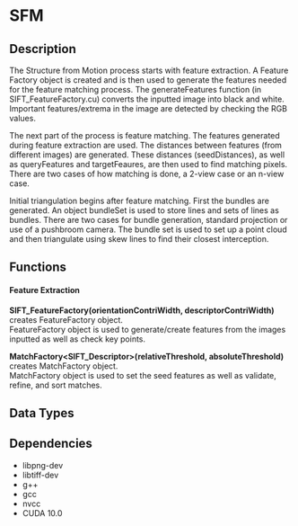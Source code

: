 # SFM

## Description

The Structure from Motion process starts with feature extraction. A Feature Factory object is created and is then used to generate the features needed for the feature matching process. The generateFeatures function (in SIFT_FeatureFactory.cu) converts the inputted image into black and white. Important features/extrema in the image are detected by checking the RGB values.      

The next part of the process is feature matching. The features generated during feature extraction are used. The distances between features (from different images) are generated. These distances (seedDistances), as well as queryFeatures and targetFeaures, are then used to find matching pixels. There are two cases of how matching is done, a 2-view case or an n-view case.   

Initial triangulation begins after feature matching. First the bundles are generated. An object bundleSet is used to store lines and sets of lines as bundles. There are two cases for bundle generation, standard projection or use of a pushbroom camera. The bundle set is used to set up a point cloud and then triangulate using skew lines to find their closest interception.  

## Functions

#### Feature Extraction

**SIFT_FeatureFactory(orientationContriWidth, descriptorContriWidth)**   
creates FeatureFactory object.  
FeatureFactory object is used to generate/create features from the images inputted as well as check key points.   

**MatchFactory<SIFT_Descriptor>(relativeThreshold, absoluteThreshold)**   
creates MatchFactory object.    
MatchFactory object is used to set the seed features as well as validate, refine, and sort matches.   


## Data Types


## Dependencies

  * libpng-dev
  * libtiff-dev
  * g++
  * gcc
  * nvcc
  * CUDA 10.0